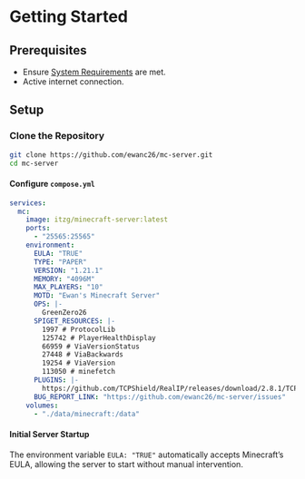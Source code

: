 # Getting Started

## Prerequisites

* Ensure [System Requirements](system-requirements.md) are met.
* Active internet connection.

## Setup

### Clone the Repository

```bash
git clone https://github.com/ewanc26/mc-server.git
cd mc-server
```

#### Configure `compose.yml`

```yaml
services:
  mc:
    image: itzg/minecraft-server:latest
    ports:
      - "25565:25565"
    environment:
      EULA: "TRUE"
      TYPE: "PAPER"
      VERSION: "1.21.1"
      MEMORY: "4096M"
      MAX_PLAYERS: "10"
      MOTD: "Ewan's Minecraft Server"
      OPS: |-
        GreenZero26
      SPIGET_RESOURCES: |-
        1997 # ProtocolLib
        125742 # PlayerHealthDisplay
        66959 # ViaVersionStatus
        27448 # ViaBackwards
        19254 # ViaVersion
        113050 # minefetch
      PLUGINS: |-
        https://github.com/TCPShield/RealIP/releases/download/2.8.1/TCPShield-2.8.1.jar
      BUG_REPORT_LINK: "https://github.com/ewanc26/mc-server/issues"
    volumes:
      - "./data/minecraft:/data"
```

#### Initial Server Startup

The environment variable `EULA: "TRUE"` automatically accepts Minecraft’s EULA, allowing the server to start without manual intervention.
